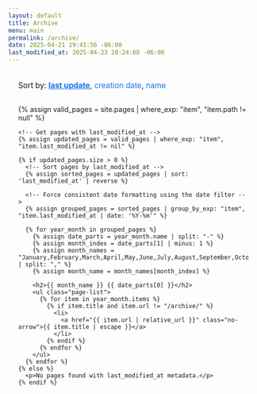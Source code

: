 ```yaml
---
layout: default
title: Archive
menu: main
permalink: /archive/
date: 2025-04-21 19:41:56 -06:00
last_modified_at: 2025-04-23 20:24:08 -06:00
---
```


<div class="archive-container">
  <div class="sort-options">
    <span>Sort by: </span>
    <a href="#" class="sort-option active" data-sort="last-update">last update</a>,
    <a href="#" class="sort-option" data-sort="creation-date">creation date</a>,
    <a href="#" class="sort-option" data-sort="name">name</a>
  </div>

  <!-- Last Update View (default) -->
  <div class="sort-view last-update-view" style="display: block;">
    {% assign valid_pages = site.pages | where_exp: "item", "item.path != null" %}
    
    <!-- Get pages with last_modified_at -->
    {% assign updated_pages = valid_pages | where_exp: "item", "item.last_modified_at != nil" %}
    
    {% if updated_pages.size > 0 %}
      <!-- Sort pages by last_modified_at -->
      {% assign sorted_pages = updated_pages | sort: 'last_modified_at' | reverse %}
      
      <!-- Force consistent date formatting using the date filter -->
      {% assign grouped_pages = sorted_pages | group_by_exp: "item", "item.last_modified_at | date: '%Y-%m'" %}
      
      {% for year_month in grouped_pages %}
        {% assign date_parts = year_month.name | split: "-" %}
        {% assign month_index = date_parts[1] | minus: 1 %}
        {% assign month_names = "January,February,March,April,May,June,July,August,September,October,November,December" | split: "," %}
        {% assign month_name = month_names[month_index] %}
        
        <h2>{{ month_name }} {{ date_parts[0] }}</h2>
        <ul class="page-list">
          {% for item in year_month.items %}
            {% if item.title and item.url != "/archive/" %}
              <li>
                <a href="{{ item.url | relative_url }}" class="no-arrow">{{ item.title | escape }}</a>
              </li>
            {% endif %}
          {% endfor %}
        </ul>
      {% endfor %}
    {% else %}
      <p>No pages found with last_modified_at metadata.</p>
    {% endif %}
  </div>

  <!-- Creation Date View (hidden by default) -->
  <div class="sort-view creation-date-view" style="display: none;">
    {% assign valid_pages = site.pages | where_exp: "item", "item.path != null" %}
    
    <!-- This approach handles both full dates (with time) and simple dates (just year-month-day) -->
    {% assign date_pages = valid_pages | where_exp: "item", "item.date != nil" %}
    
    {% if date_pages.size > 0 %}
      <!-- Sort by date -->
      {% assign sorted_pages = date_pages | sort: 'date' | reverse %}
      
      <!-- Use the date filter to handle different date formats consistently -->
      {% assign grouped_pages = sorted_pages | group_by_exp: "item", "item.date | date: '%Y-%m'" %}
      
      {% for year_month in grouped_pages %}
        {% assign date_parts = year_month.name | split: "-" %}
        {% assign month_index = date_parts[1] | minus: 1 %}
        {% assign month_names = "January,February,March,April,May,June,July,August,September,October,November,December" | split: "," %}
        {% assign month_name = month_names[month_index] %}
        
        <h2>{{ month_name }} {{ date_parts[0] }}</h2>
        <ul class="page-list">
          {% for item in year_month.items %}
            {% if item.title and item.url != "/archive/" %}
              <li>
                <a href="{{ item.url | relative_url }}" class="no-arrow">{{ item.title | escape }}</a>
                <!-- For debugging, you can uncomment this to see the date format -->
                <!-- <span>({{ item.date }})</span> -->
              </li>
            {% endif %}
          {% endfor %}
        </ul>
      {% endfor %}
    {% else %}
      <p>No pages found with date metadata.</p>
    {% endif %}
  </div>

  <!-- Name View (hidden by default) -->
  <div class="sort-view name-view" style="display: none;">
    {% assign valid_pages = site.pages | where_exp: "item", "item.title != nil" %}
    {% assign sorted_pages = valid_pages | sort: 'title' %}
    {% if sorted_pages.size > 0 %}
      {% assign first_chars = "" | split: "" %}
      {% for item in sorted_pages %}
        {% if item.title and item.url != "/archive/" %}
          {% assign first_char = item.title | slice: 0, 1 | upcase %}
          {% unless first_chars contains first_char %}
            {% assign first_chars = first_chars | push: first_char %}
          {% endunless %}
        {% endif %}
      {% endfor %}
      {% assign first_chars = first_chars | sort %}
      
      {% for letter in first_chars %}
        <h2>{{ letter }}</h2>
        <ul class="page-list">
          {% for item in sorted_pages %}
            {% if item.title and item.url != "/archive/" %}
              {% assign page_first_letter = item.title | slice: 0, 1 | upcase %}
              {% if page_first_letter == letter %}
                <li>
                  <a href="{{ item.url | relative_url }}" class="no-arrow">{{ item.title | escape }}</a>
                </li>
              {% endif %}
            {% endif %}
          {% endfor %}
        </ul>
      {% endfor %}
    {% else %}
      <p>No pages found.</p>
    {% endif %}
  </div>
</div>

<style>
  .archive-container {
    max-width: 800px;
    margin: 0 auto;
    padding: 20px;
  }
  
  .sort-options {
    margin-bottom: 30px;
    font-size: 1.1em;
  }
  
  .sort-option {
    text-decoration: none;
    cursor: pointer;
    color: #1a73e8;
  }
  
  .sort-option.active {
    font-weight: bold;
    text-decoration: underline;
  }
  
  h2 {
    margin-top: 30px;
    padding-bottom: 10px;
    border-bottom: 1px solid #eaeaea;
  }
  
  .page-list {
    list-style: none;
    padding-left: 0;
  }
  
  .page-list li {
    margin-bottom: 0px;
  }
  
  .page-date {
    color: #666;
    font-size: 0.9em;
    margin-right: 10px;
  }
</style>

<script>
  window.addEventListener('load', function() {
    const sortOptions = document.querySelectorAll('.sort-option');
    const sortViews = document.querySelectorAll('.sort-view');
    
    sortOptions.forEach(option => {
      option.addEventListener('click', function(e) {
        e.preventDefault();
        
        // Update active class
        sortOptions.forEach(opt => opt.classList.remove('active'));
        this.classList.add('active');
        
        // Show the appropriate view
        const sortType = this.getAttribute('data-sort');
        sortViews.forEach(view => {
          if (view.classList.contains(sortType + '-view')) {
            view.style.display = 'block';
          } else {
            view.style.display = 'none';
          }
        });
      });
    });
  });
</script>
